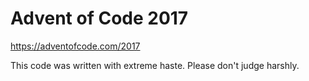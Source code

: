 # Advent of Code 2017

https://adventofcode.com/2017

This code was written with extreme haste. Please don't judge harshly.
